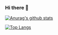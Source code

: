 ### Hi there 👋

<!--
**EZ4ZZW/ez4zzw** is a ✨ _special_ ✨ repository because its `README.md` (this file) appears on your GitHub profile.

Here are some ideas to get you started:

- 🔭 I’m currently working on ...
- 🌱 I’m currently learning ...
- 👯 I’m looking to collaborate on ...
- 🤔 I’m looking for help with ...
- 💬 Ask me about ...
- 📫 How to reach me: ...
- 😄 Pronouns: ...
- ⚡ Fun fact: ...
-->
[![Anurag's github stats](https://github-readme-stats.vercel.app/api?username=ez4zzw&show_icons=true)](https://github.com/ez4zzw)

[![Top Langs](https://github-readme-stats.vercel.app/api/top-langs/?username=ez4zzw&layout=compact&hide=html,css,java,javascript)](https://github.com/ez4zzw)
